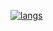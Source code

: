   <a href="https://github.com/Bubenture?tab=repositories"><img src="https://github-readme-stats.vercel.app/api/top-langs/?username=Shpigford&theme=dracula&layout=compact&hide_border=true&bg_color=00000000" alt="langs" ></a>
